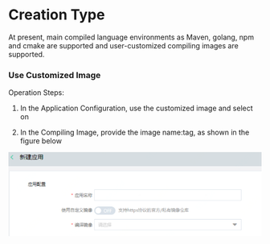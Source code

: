 # Creation Type

At present, main compiled language environments as Maven, golang, npm and cmake are supported and user-customized compiling images are supported.

### Use Customized Image

Operation Steps:

1. In the Application Configuration, use the customized image and select on

2. In the Compiling Image, provide the image name:tag, as shown in the figure below


![](/image/codebuild/createApp1.PNG) 
